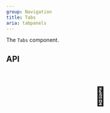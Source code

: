 ```yaml
---
group: Navigation
title: Tabs
aria: tabpanels
---
```


The `Tabs` component.

## API

<div style="padding: 40px 0;font-size: 48px; text-align: center;">🚧</div>
